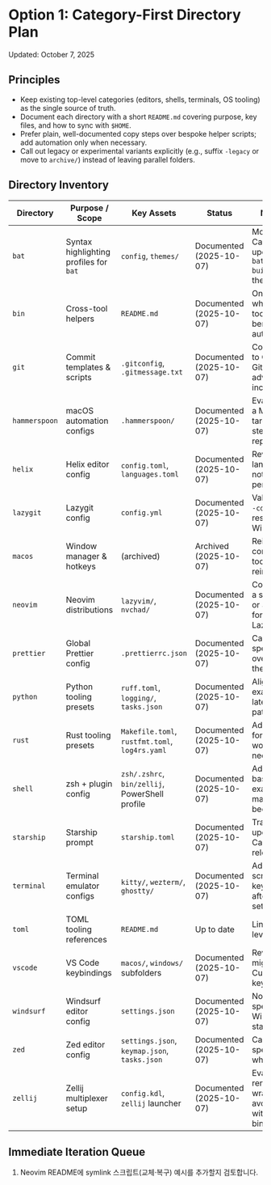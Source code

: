 # Option 1: Category-First Directory Plan

Updated: October 7, 2025

## Principles

- Keep existing top-level categories (editors, shells, terminals, OS tooling) as the single source of truth.
- Document each directory with a short `README.md` covering purpose, key files, and how to sync with `$HOME`.
- Prefer plain, well-documented copy steps over bespoke helper scripts; add automation only when necessary.
- Call out legacy or experimental variants explicitly (e.g., suffix `-legacy` or move to `archive/`) instead of leaving parallel folders.

## Directory Inventory

| Directory | Purpose / Scope | Key Assets | Status | Next Action |
|-----------|----------------|------------|--------|-------------|
| `bat` | Syntax highlighting profiles for `bat` | `config`, `themes/` | Documented (2025-10-07) | Monitor Catppuccin updates; rerun `bat cache --build` after theme changes. |
| `bin` | Cross-tool helpers | `README.md` | Documented (2025-10-07) | Only add scripts when multiple tools truly benefit from automation. |
| `git` | Commit templates & scripts | `.gitconfig`, `.gitmessage.txt` | Documented (2025-10-07) | Consider linking to OS-specific Git docs for advanced include rules. |
| `hammerspoon` | macOS automation configs | `.hammerspoon/` | Documented (2025-10-07) | Evaluate adding a Makefile target if copy steps become repetitive. |
| `helix` | Helix editor config | `config.toml`, `languages.toml` | Documented (2025-10-07) | Review per-language tooling notes periodically. |
| `lazygit` | Lazygit config | `config.yml` | Documented (2025-10-07) | Validate `lazygit -cd` path resolution on Windows WSL. |
| `macos` | Window manager & hotkeys | (archived) | Archived (2025-10-07) | Reintroduce configs only if tools are reinstated. |
| `neovim` | Neovim distributions | `lazyvim/`, `nvchad/` | Documented (2025-10-07) | Consider adding a symlink helper or automation for repo → local LazyVim deploy. |
| `prettier` | Global Prettier config | `.prettierrc.json` | Documented (2025-10-07) | Capture team-specific rule overrides when they arise. |
| `python` | Python tooling presets | `ruff.toml`, `logging/`, `tasks.json` | Documented (2025-10-07) | Align logging example with latest runtime patterns. |
| `rust` | Rust tooling presets | `Makefile.toml`, `rustfmt.toml`, `log4rs.yaml` | Documented (2025-10-07) | Add instructions for multi-crate workspaces if needed. |
| `shell` | zsh + plugin config | `zsh/.zshrc`, `bin/zellij`, PowerShell profile | Documented (2025-10-07) | Add symlink-based workflow examples if manual copy becomes noisy. |
| `starship` | Starship prompt | `starship.toml` | Documented (2025-10-07) | Track palette updates from Catppuccin releases. |
| `terminal` | Terminal emulator configs | `kitty/`, `wezterm/`, `ghostty/` | Documented (2025-10-07) | Add screenshots or key highlights after stabilizing settings. |
| `toml` | TOML tooling references | `README.md` | Up to date | Link from top-level docs. |
| `vscode` | VS Code keybindings | `macos/`, `windows/` subfolders | Documented (2025-10-07) | Revisit when migrating to Cursor/Windsurf keymaps. |
| `windsurf` | Windsurf editor config | `settings.json` | Documented (2025-10-07) | Note platform-specific diffs if Windows usage starts. |
| `zed` | Zed editor config | `settings.json`, `keymap.json`, `tasks.json` | Documented (2025-10-07) | Capture Linux-specific paths when adopted. |
| `zellij` | Zellij multiplexer setup | `config.kdl`, `zellij` launcher | Documented (2025-10-07) | Evaluate renaming wrapper to avoid clashing with upstream binary. |

## Immediate Iteration Queue

1. Neovim README에 symlink 스크립트(교체·복구) 예시를 추가할지 검토합니다.
